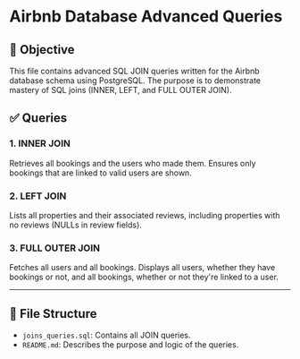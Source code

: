 # Airbnb Database Advanced Queries

## 📌 Objective

This file contains advanced SQL JOIN queries written for the Airbnb database schema using PostgreSQL. The purpose is to demonstrate mastery of SQL joins (INNER, LEFT, and FULL OUTER JOIN).

## ✅ Queries

### 1. INNER JOIN

Retrieves all bookings and the users who made them. Ensures only bookings that are linked to valid users are shown.

### 2. LEFT JOIN

Lists all properties and their associated reviews, including properties with no reviews (NULLs in review fields).

### 3. FULL OUTER JOIN

Fetches all users and all bookings. Displays all users, whether they have bookings or not, and all bookings, whether or not they're linked to a user.

---

## 📂 File Structure

- `joins_queries.sql`: Contains all JOIN queries.
- `README.md`: Describes the purpose and logic of the queries.
